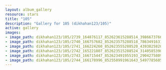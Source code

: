 ```yaml
---
layout: album_gallery
resource: stars
title: "105"
description: "Gallery for 105 (dikhahan123/105)"
active: gallery
images:
- image_path: dikhahan123/105/2739_164876117_852623615288514_3986673766065800166_n.jpg
- image_path: dikhahan123/105/2740_166757682_852623575288518_7863491631717865078_n.jpg
- image_path: dikhahan123/105/2741_166224260_852623555288520_4393825820319379472_n.jpg
- image_path: dikhahan123/105/2742_165221807_852623515288524_3140585390898191272_n.jpg
- image_path: dikhahan123/105/2743_166715447_852623491955193_2904275809746285901_n.jpg
- image_path: dikhahan123/105/2744_166178996_852558991961643_5497785605333850467_n.jpg
---
```

